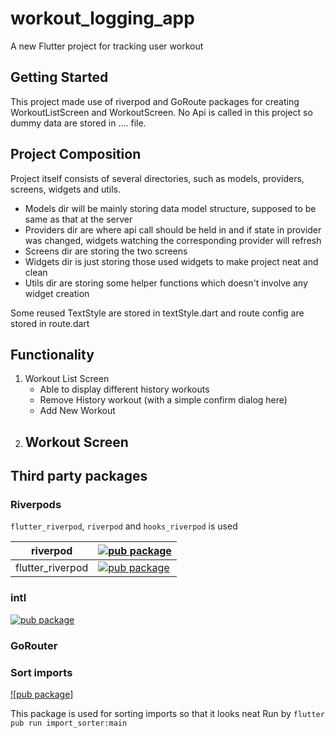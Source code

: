 # workout_logging_app

A new Flutter project for tracking user workout

## Getting Started

This project made use of riverpod and GoRoute packages for creating WorkoutListScreen and WorkoutScreen.
No Api is called in this project so dummy data are stored in .... file.


## Project Composition
Project itself consists of several directories, such as models, providers, screens, widgets and utils.

- Models dir will be mainly storing data model structure, supposed to be same as that at the server
- Providers dir are where api call should be held in and if state in provider was changed, widgets watching the corresponding provider will refresh
- Screens dir are storing the two screens 
- Widgets dir is just storing those used widgets to make project neat and clean
- Utils dir are storing some helper functions which doesn't involve any widget creation

Some reused TextStyle are stored in textStyle.dart and route config are stored in route.dart

## Functionality
1. Workout List Screen
    - Able to display different history workouts
    - Remove History workout (with a simple confirm dialog here)
    - Add New Workout
2. Workout Screen
    - 

## Third party packages

### Riverpods
`flutter_riverpod`, `riverpod` and `hooks_riverpod` is used 

| riverpod         | [![pub package](https://img.shields.io/pub/v/riverpod.svg?label=riverpod&color=blue)](https://pub.dartlang.org/packages/riverpod)                 |
| ---------------- | ------------------------------------------------------------------------------------------------------------------------------------------------- |
| flutter_riverpod | [![pub package](https://img.shields.io/pub/v/riverpod.svg?label=flutter_riverpod&color=blue)](https://pub.dartlang.org/packages/flutter_riverpod) |

[provider]: https://github.com/rrousselGit/provider
[riverpod]: https://github.com/rrousselGit/riverpod
[flutter_hooks]: https://github.com/rrousselGit/flutter_hooks
[flutter_riverpod]: https://pub.dev/packages/flutter_riverpod

### intl
[![pub package](https://github.com/dart-lang/i18n/actions/workflows/intl.yml)](https://pub.dev/packages/intl)

### GoRouter

### Sort imports
[![pub package]](https://pub.dartlang.org/packages/import_sorter)

This package is used for sorting imports so that it looks neat
Run by `flutter pub run import_sorter:main`

### 
